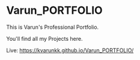 # Varun_PORTFOLIO
This is Varun's Professional Portfolio.

You'll find all my Projects here.

Live: https://kvarunkk.github.io/Varun_PORTFOLIO/
